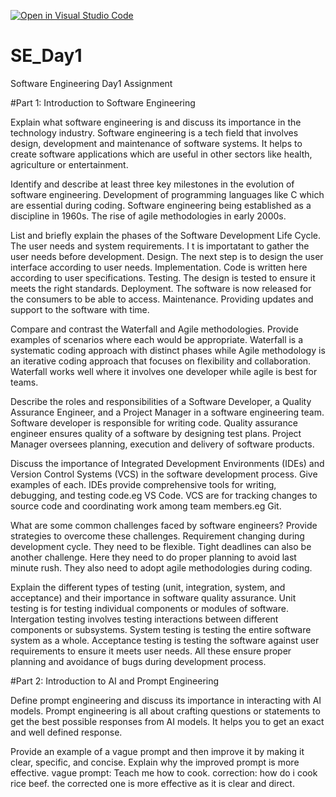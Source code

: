 [![Open in Visual Studio Code](https://classroom.github.com/assets/open-in-vscode-2e0aaae1b6195c2367325f4f02e2d04e9abb55f0b24a779b69b11b9e10269abc.svg)](https://classroom.github.com/online_ide?assignment_repo_id=15571954&assignment_repo_type=AssignmentRepo)
# SE_Day1
Software Engineering Day1 Assignment

#Part 1: Introduction to Software Engineering

Explain what software engineering is and discuss its importance in the technology industry.
Software engineering is a tech field that involves design, development and maintenance of software systems. It helps to create software applications which are useful in other sectors like health, agriculture or entertainment.


Identify and describe at least three key milestones in the evolution of software engineering.
Development of programming languages like C which are essential during coding.
Software engineering being established as a discipline in 1960s. 
The rise of agile methodologies in early 2000s.

List and briefly explain the phases of the Software Development Life Cycle.
The user needs and system requirements. I t is importatant to gather the user needs before development.
Design. The next step is to design the user interface according to user needs.
Implementation. Code is written here according to user specifications.
Testing. The design is tested to ensure it meets the right standards.
Deployment. The software is now released for the consumers to be able to access.
Maintenance. Providing updates and support to the software with time.



Compare and contrast the Waterfall and Agile methodologies. Provide examples of scenarios where each would be appropriate.
Waterfall is a systematic coding approach with distinct phases while Agile methodology is an iterative coding approach that focuses on flexibility and collaboration.
Waterfall works well where it involves one developer while agile is best for teams.


Describe the roles and responsibilities of a Software Developer, a Quality Assurance Engineer, and a Project Manager in a software engineering team.
Software developer is responsible for writing code. Quality assurance engineer ensures quality of a software by designing test plans. Project Manager oversees planning, execution and delivery of software products.

Discuss the importance of Integrated Development Environments (IDEs) and Version Control Systems (VCS) in the software development process. Give examples of each.
IDEs provide comprehensive tools for writing, debugging, and testing code.eg VS Code. VCS are for tracking changes to source code and coordinating work among team members.eg Git.

What are some common challenges faced by software engineers? Provide strategies to overcome these challenges.
Requirement changing during development cycle. They need to be flexible.
Tight deadlines can also be another challenge. Here they need to do proper planning to avoid last minute rush.
They also need to adopt agile methodologies during coding.


Explain the different types of testing (unit, integration, system, and acceptance) and their importance in software quality assurance.
Unit testing is for testing individual components or modules of software.
Intergation testing involves testing interactions between different components or subsystems.
System testing is testing the entire software system as a whole.
Acceptance testing is testing the software against user requirements to ensure it meets user needs.
All these ensure proper planning and avoidance of bugs during development process.


#Part 2: Introduction to AI and Prompt Engineering


Define prompt engineering and discuss its importance in interacting with AI models.
Prompt engineering is all about crafting questions or statements to get the best possible responses from AI models. 
It helps you to get an exact and well defined response.


Provide an example of a vague prompt and then improve it by making it clear, specific, and concise. Explain why the improved prompt is more effective.
vague prompt: Teach me how to cook. correction: how do i cook rice beef.
the corrected one is more effective as it is clear and direct.
